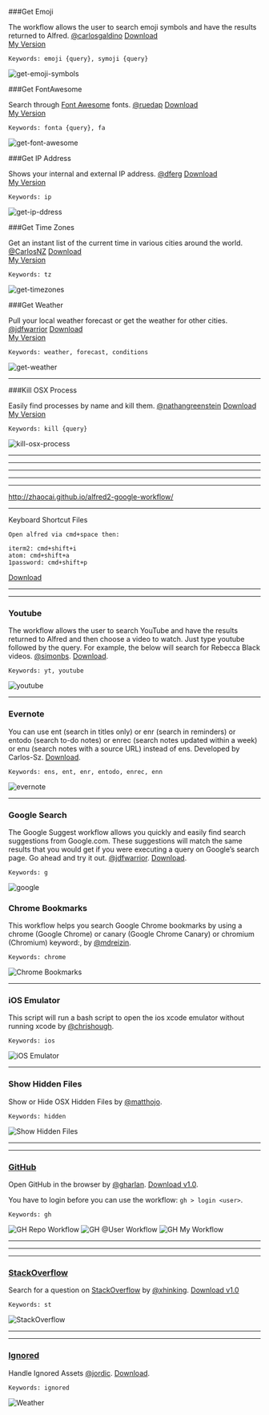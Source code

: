 ###Get Emoji

The workflow allows the user to search emoji symbols and have the results returned to Alfred. [@carlosgaldino](https://github.com/carlosgaldino/alfred-emoji-workflow) [Download](https://github.com/carlosgaldino/alfred-emoji-workflow)  
[My Version](https://github.com/chrishough/myconfigurations/raw/master/software/alfredapp/community/get-emoji-symbols.alfredworkflow)

```
Keywords: emoji {query}, symoji {query}
```

![get-emoji-symbols](https://github.com/chrishough/myconfigurations/raw/master/graphics/alfred-screenshots/get-emoji-symbols.png)

###Get FontAwesome 

Search through [Font Awesome](https://github.com/ruedap/alfred2-font-awesome-workflow) fonts. [@ruedap](https://github.com/ruedap/) [Download](http://fortawesome.github.io/Font-Awesome/)  
[My Version](https://github.com/chrishough/myconfigurations/raw/master/software/alfredapp/community/get-font-awesome.alfredworkflow)

```
Keywords: fonta {query}, fa
```

![get-font-awesome](https://github.com/chrishough/myconfigurations/raw/master/graphics/alfred-screenshots/get-font-awesome.png)

###Get IP Address

Shows your internal and external IP address. [@dferg](http://dferg.us/ip-address-workflow/) [Download](https://github.com/zenorocha/alfred-workflows/raw/master/ip-address/ip-address.alfredworkflow)  
[My Version](https://github.com/chrishough/myconfigurations/raw/master/software/alfredapp/community/get-ip-address.alfredworkflow)

```
Keywords: ip
```

![get-ip-ddress](https://github.com/chrishough/myconfigurations/raw/master/graphics/alfred-screenshots/get-ip-address.png)


###Get Time Zones

Get an instant list of the current time in various cities around the world. [@CarlosNZ](http://www.alfredforum.com/topic/491-timezones-a-world-clock-script-filter-updated-to-v161/) [Download](https://github.com/zenorocha/alfred-workflows/raw/master/time-zones/time-zones.alfredworkflow)  
[My Version](https://github.com/chrishough/myconfigurations/raw/master/software/alfredapp/community/get-timezones.alfredworkflow) 

```
Keywords: tz
```

![get-timezones](https://github.com/chrishough/myconfigurations/raw/master/graphics/alfred-screenshots/get-timezones.png)

###Get Weather

Pull your local weather forecast or get the weather for other cities. [@jdfwarrior](https://github.com/jdfwarrior/) [Download](http://dferg.us/weather-for-alfred-2/)  
[My Version](https://github.com/chrishough/myconfigurations/raw/master/software/alfredapp/community/get-weather.alfredworkflow) 

```
Keywords: weather, forecast, conditions
```

![get-weather](https://github.com/chrishough/myconfigurations/raw/master/graphics/alfred-screenshots/get-weather.png)

***

###Kill OSX Process

Easily find processes by name and kill them. [@nathangreenstein](https://github.com/nathangreenstein/alfred-process-killer) [Download ](https://github.com/zenorocha/alfred-workflows/raw/master/kill-process/kill-process.alfredworkflow)  
[My Version](https://github.com/chrishough/myconfigurations/raw/master/software/alfredapp/community/kill-osx-process.alfredworkflow) 

```
Keywords: kill {query}
```

![kill-osx-process](https://github.com/chrishough/myconfigurations/raw/master/graphics/alfred-screenshots/kill-osx-process.png)

***






















***
***
***
***




http://zhaocai.github.io/alfred2-google-workflow/
****


Keyboard Shortcut Files

```
Open alfred via cmd+space then:

iterm2: cmd+shift+i
atom: cmd+shift+a
1password: cmd+shift+p

```
[Download](https://github.com/chrishough/myconfigurations/raw/master/alfredapp/Workflows/keyboard-shortcuts)

----



----

### Youtube

The workflow allows the user to search YouTube and have the results returned to Alfred and then choose a video to watch. Just type youtube followed by the query. For example, the below will search for Rebecca Black videos. [@simonbs](https://github.com/simonbs/alfred-youtube-workflow). [Download](http://www.alfredforum.com/topic/45-youtube-workflow/?hl=youtube). 

```
Keywords: yt, youtube
```

![youtube](https://github.com/chrishough/myconfigurations/raw/master/alfredapp/Workflows/youtube/YouTube.png)

----

### Evernote

You can use ent (search in titles only) or enr (search in reminders) or entodo (search to-do notes) or enrec (search notes updated within a week) or enu (search notes with a source URL) instead of ens. Developed by Carlos-Sz. [Download](http://www.alfredforum.com/topic/840-evernote-80-search-create-append-preview-set-reminders-all-within-alfred/). 

```
Keywords: ens, ent, enr, entodo, enrec, enn
```

![evernote](https://github.com/chrishough/myconfigurations/raw/master/alfredapp/Workflows/evernote/Evernote.png)

----

### Google Search

The Google Suggest workflow allows you quickly and easily find search suggestions from Google.com. These suggestions will match the same results that you would get if you were executing a query on Google’s search page. Go ahead and try it out. [@jdfwarrior](https://twitter.com/jdfwarrior/). [Download](http://dferg.us/google-suggest/). 

```
Keywords: g
```

![google](https://github.com/chrishough/myconfigurations/raw/master/alfredapp/Workflows/google-search/google-search.png)


### Chrome Bookmarks

This workflow helps you search Google Chrome bookmarks by using a chrome (Google Chrome) or canary (Google Chrome Canary) or chromium (Chromium) keyword:, by [@mdreizin](https://github.com/mdreizin/alfred-workflows/tree/master/chrome-bookmarks). 

```
Keywords: chrome
```

![Chrome Bookmarks](https://github.com/chrishough/myconfigurations/raw/master/alfredapp/Workflows/chrome-bookmarks/chrome-bookmarks.png)

----

### iOS Emulator

This script will run a bash script to open the ios xcode emulator without running xcode by [@chrishough](https://github.com/chrishough/).

```
Keywords: ios
```

![iOS Emulator](https://github.com/chrishough/myconfigurations/raw/master/alfredapp/Workflows/ios-emulator/ios-emulator.png)

----

### Show Hidden Files

Show or Hide OSX Hidden Files by [@matthojo](http://www.alfredforum.com/topic/1544-hide-show-hidden-files-and-cloudapp-upload/).

```
Keywords: hidden
```

![Show Hidden Files](https://github.com/chrishough/myconfigurations/raw/master/alfredapp/Workflows/hidden-files/hidden-files.png)

----



----

### [GitHub](https://github.com/gharlan/alfred-github-workflow)

Open GitHub in the browser by [@gharlan](https://github.com/gharlan/). [Download v1.0](https://github.com/zenorocha/alfred-workflows/raw/master/github/github.alfredworkflow).

You have to login before you can use the workflow: ```gh > login <user>```.

```
Keywords: gh
```

![GH Repo Workflow](https://github.com/chrishough/myconfigurations/raw/master/alfredapp/Workflows/github/alfred-gh-repo.png)
![GH @User Workflow](https://github.com/chrishough/myconfigurations/raw/master/alfredapp/Workflows/github/alfred-gh-user.png)
![GH My Workflow](https://github.com/chrishough/myconfigurations/raw/master/alfredapp/Workflows/github/alfred-gh-my.png)

----


----



----

### [StackOverflow](https://github.com/xhinking/Alfred) 

Search for a question on [StackOverflow](http://stackoverflow.com) by [@xhinking](https://github.com/xhinking/). [Download v1.0](https://github.com/zenorocha/alfred-workflows/raw/master/stack-overflow/stack-overflow.alfredworkflow)

```
Keywords: st
```

![StackOverflow](https://github.com/chrishough/myconfigurations/raw/master/alfredapp/Workflows/stack-overflow/alfred-st.png)

----



----

### [Ignored](http://www.alfredforum.com/topic/213-add-and-remove-alfredignore-from-comments/)

Handle Ignored Assets [@jordic](http://www.alfredforum.com/topic/213-add-and-remove-alfredignore-from-comments/). [Download](http://www.alfredforum.com/topic/213-add-and-remove-alfredignore-from-comments/).

```
Keywords: ignored
```

![Weather](https://github.com/chrishough/myconfigurations/raw/master/alfredapp/Workflows/ignored/ignored.png)








